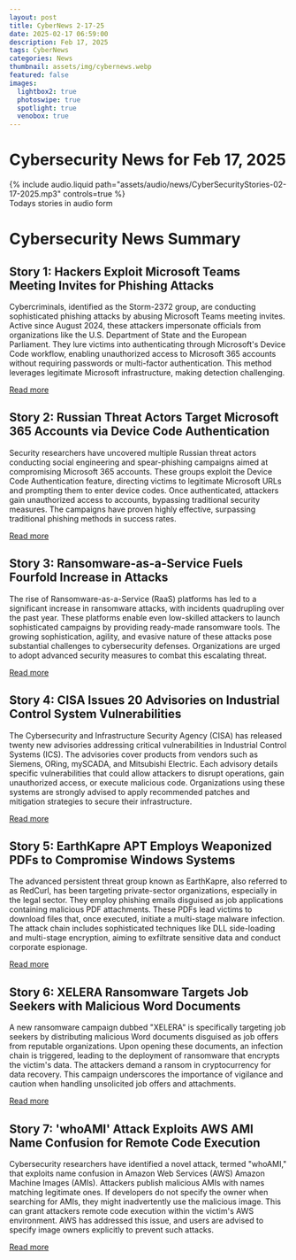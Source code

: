 ```yaml
---
layout: post
title: CyberNews 2-17-25
date: 2025-02-17 06:59:00
description: Feb 17, 2025
tags: CyberNews
categories: News
thumbnail: assets/img/cybernews.webp
featured: false
images:
  lightbox2: true
  photoswipe: true
  spotlight: true
  venobox: true
---
```


# Cybersecurity News for Feb 17, 2025

<div class="row mt-3">
    <div class="col-sm mt-3 mt-md-0">
        {% include audio.liquid path="assets/audio/news/CyberSecurityStories-02-17-2025.mp3" controls=true %}
    </div>
</div>
<div class="caption">
  Todays stories in audio form
</div>

# Cybersecurity News Summary

## Story 1: Hackers Exploit Microsoft Teams Meeting Invites for Phishing Attacks

Cybercriminals, identified as the Storm-2372 group, are conducting sophisticated phishing attacks by abusing Microsoft Teams meeting invites. Active since August 2024, these attackers impersonate officials from organizations like the U.S. Department of State and the European Parliament. They lure victims into authenticating through Microsoft's Device Code workflow, enabling unauthorized access to Microsoft 365 accounts without requiring passwords or multi-factor authentication. This method leverages legitimate Microsoft infrastructure, making detection challenging.

[Read more](https://cybersecuritynews.com/microsoft-teams-meeting-invite-abuse/)

## Story 2: Russian Threat Actors Target Microsoft 365 Accounts via Device Code Authentication

Security researchers have uncovered multiple Russian threat actors conducting social engineering and spear-phishing campaigns aimed at compromising Microsoft 365 accounts. These groups exploit the Device Code Authentication feature, directing victims to legitimate Microsoft URLs and prompting them to enter device codes. Once authenticated, attackers gain unauthorized access to accounts, bypassing traditional security measures. The campaigns have proven highly effective, surpassing traditional phishing methods in success rates.

[Read more](https://cybersecuritynews.com/multiple-russian-actors-attacking-orgs-to-hack-microsoft-365-accounts/)

## Story 3: Ransomware-as-a-Service Fuels Fourfold Increase in Attacks

The rise of Ransomware-as-a-Service (RaaS) platforms has led to a significant increase in ransomware attacks, with incidents quadrupling over the past year. These platforms enable even low-skilled attackers to launch sophisticated campaigns by providing ready-made ransomware tools. The growing sophistication, agility, and evasive nature of these attacks pose substantial challenges to cybersecurity defenses. Organizations are urged to adopt advanced security measures to combat this escalating threat.

[Read more](https://www.cyberdaily.au/security/11719-ransomware-as-a-service-actors-drive-four-times-increase-in-ransomware-attacks)

## Story 4: CISA Issues 20 Advisories on Industrial Control System Vulnerabilities

The Cybersecurity and Infrastructure Security Agency (CISA) has released twenty new advisories addressing critical vulnerabilities in Industrial Control Systems (ICS). The advisories cover products from vendors such as Siemens, ORing, mySCADA, and Mitsubishi Electric. Each advisory details specific vulnerabilities that could allow attackers to disrupt operations, gain unauthorized access, or execute malicious code. Organizations using these systems are strongly advised to apply recommended patches and mitigation strategies to secure their infrastructure.

[Read more](https://cybersecuritynews.com/cisa-releases-20-ics-advisories/)

## Story 5: EarthKapre APT Employs Weaponized PDFs to Compromise Windows Systems

The advanced persistent threat group known as EarthKapre, also referred to as RedCurl, has been targeting private-sector organizations, especially in the legal sector. They employ phishing emails disguised as job applications containing malicious PDF attachments. These PDFs lead victims to download files that, once executed, initiate a multi-stage malware infection. The attack chain includes sophisticated techniques like DLL side-loading and multi-stage encryption, aiming to exfiltrate sensitive data and conduct corporate espionage.

[Read more](https://cybersecuritynews.com/earthkapre-apt-drops-weaponized-pdf-to-compromise-windows-systems/)

## Story 6: XELERA Ransomware Targets Job Seekers with Malicious Word Documents

A new ransomware campaign dubbed "XELERA" is specifically targeting job seekers by distributing malicious Word documents disguised as job offers from reputable organizations. Upon opening these documents, an infection chain is triggered, leading to the deployment of ransomware that encrypts the victim's data. The attackers demand a ransom in cryptocurrency for data recovery. This campaign underscores the importance of vigilance and caution when handling unsolicited job offers and attachments.

[Read more](https://cybersecuritynews.com/xelera-ransomware-attacking-job-seekers/)

## Story 7: 'whoAMI' Attack Exploits AWS AMI Name Confusion for Remote Code Execution

Cybersecurity researchers have identified a novel attack, termed "whoAMI," that exploits name confusion in Amazon Web Services (AWS) Amazon Machine Images (AMIs). Attackers publish malicious AMIs with names matching legitimate ones. If developers do not specify the owner when searching for AMIs, they might inadvertently use the malicious image. This can grant attackers remote code execution within the victim's AWS environment. AWS has addressed this issue, and users are advised to specify image owners explicitly to prevent such attacks.

[Read more](https://thehackernews.com/2025/02/new-whoami-attack-exploits-aws-ami-name.html)

